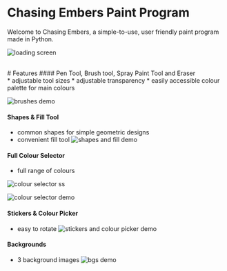# Chasing Embers Paint Program
Welcome to Chasing Embers, a simple-to-use, user friendly paint program made in Python.

![loading screen](https://user-images.githubusercontent.com/54726165/107148363-b0bd5480-6920-11eb-91c3-997b85b0c6f6.gif)

<br>
# Features
#### Pen Tool, Brush tool, Spray Paint Tool and Eraser <br>
* adjustable tool sizes
* adjustable transparency
* easily accessible colour palette for main colours 

![brushes demo](https://user-images.githubusercontent.com/54726165/107148379-bd41ad00-6920-11eb-9b27-c6cb2345f326.gif)

#### Shapes & Fill Tool <br>
* common shapes for simple geometric designs
* convenient fill tool
![shapes and fill demo](https://user-images.githubusercontent.com/54726165/107148357-a8fdb000-6920-11eb-9b96-5d439bede0b3.gif)

#### Full Colour Selector <br>
* full range of colours 

![colour selector ss](https://user-images.githubusercontent.com/54726165/107148394-ccc0f600-6920-11eb-96a1-ec00fc90050c.png)

![colour selector demo](https://user-images.githubusercontent.com/54726165/107148386-c468bb00-6920-11eb-80de-14a06aa00251.gif)

#### Stickers & Colour Picker <br>
* easy to rotate 
![stickers and colour picker demo](https://user-images.githubusercontent.com/54726165/107148347-a1d6a200-6920-11eb-8bd6-6507978ba60b.gif)

#### Backgrounds <br>
* 3 background images
![bgs demo](https://user-images.githubusercontent.com/54726165/106345799-b1028380-6280-11eb-979e-befd93dd1c28.gif)




